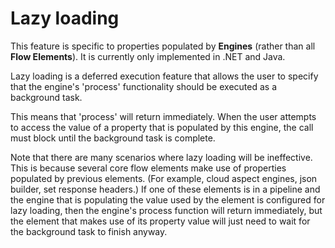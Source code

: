 # Lazy loading

This feature is specific to properties populated by **Engines** (rather than all 
**Flow Elements**).
It is currently only implemented in .NET and Java.

Lazy loading is a deferred execution feature that allows the user to specify 
that the engine's 'process' functionality should be executed as a background task.

This means that 'process' will return immediately. When the user attempts to access
the value of a property that is populated by this engine, the call must block until 
the background task is complete.

Note that there are many scenarios where lazy loading will be ineffective. This 
is because several core flow elements make use of properties populated by previous 
elements. (For example, cloud aspect engines, json builder, set response headers.)
If one of these elements is in a pipeline and the engine that is populating the 
value used by the element is configured for lazy loading, then the engine's 
process function will return immediately, but the element that makes use of its 
property value will just need to wait for the background task to finish anyway.
